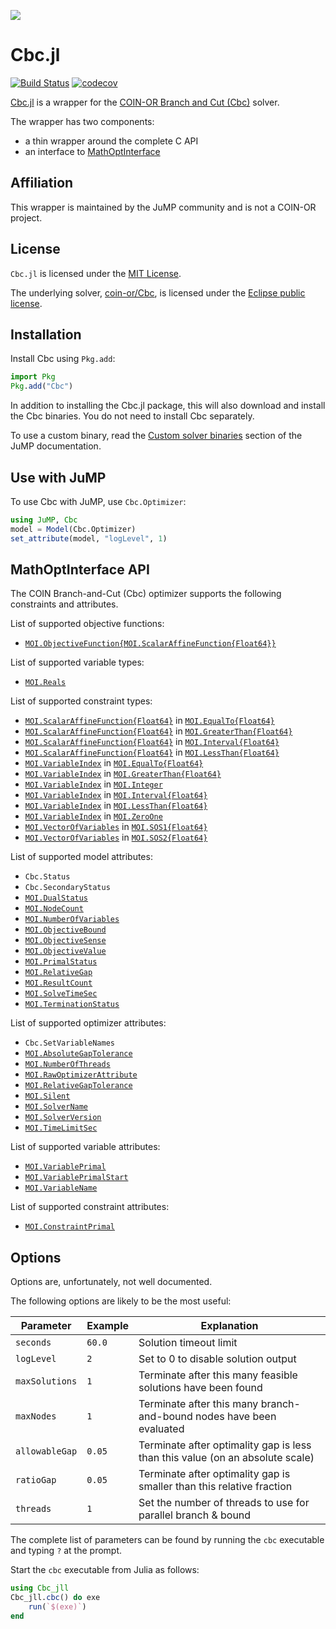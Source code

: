 [![](https://www.coin-or.org/wordpress/wp-content/uploads/2014/08/COINOR.png)](https://www.coin-or.org)

# Cbc.jl

[![Build Status](https://github.com/jump-dev/Cbc.jl/workflows/CI/badge.svg?branch=master)](https://github.com/jump-dev/Cbc.jl/actions?query=workflow%3ACI)
[![codecov](https://codecov.io/gh/jump-dev/Cbc.jl/branch/master/graph/badge.svg)](https://codecov.io/gh/jump-dev/Cbc.jl)

[Cbc.jl](https://github.com/jump-dev/Cbc.jl) is a wrapper for the [COIN-OR Branch and Cut (Cbc)](https://projects.coin-or.org/Cbc)
solver.

The wrapper has two components:

 * a thin wrapper around the complete C API
 * an interface to [MathOptInterface](https://github.com/jump-dev/MathOptInterface.jl)

## Affiliation

This wrapper is maintained by the JuMP community and is not a COIN-OR project.

## License

`Cbc.jl` is licensed under the [MIT License](https://github.com/jump-dev/Cbc.jl/blob/master/LICENSE.md).

The underlying solver, [coin-or/Cbc](https://github.com/coin-or/Cbc), is
licensed under the [Eclipse public license](https://github.com/coin-or/Cbc/blob/master/LICENSE).

## Installation

Install Cbc using `Pkg.add`:
```julia
import Pkg
Pkg.add("Cbc")
```

In addition to installing the Cbc.jl package, this will also download and
install the Cbc binaries. You do not need to install Cbc separately.

To use a custom binary, read the [Custom solver binaries](https://jump.dev/JuMP.jl/stable/developers/custom_solver_binaries/)
section of the JuMP documentation.

## Use with JuMP

To use Cbc with JuMP, use `Cbc.Optimizer`:
```julia
using JuMP, Cbc
model = Model(Cbc.Optimizer)
set_attribute(model, "logLevel", 1)
```

## MathOptInterface API

The COIN Branch-and-Cut (Cbc) optimizer supports the following constraints and attributes.

List of supported objective functions:

 * [`MOI.ObjectiveFunction{MOI.ScalarAffineFunction{Float64}}`](@ref)

List of supported variable types:

 * [`MOI.Reals`](@ref)

List of supported constraint types:

 * [`MOI.ScalarAffineFunction{Float64}`](@ref) in [`MOI.EqualTo{Float64}`](@ref)
 * [`MOI.ScalarAffineFunction{Float64}`](@ref) in [`MOI.GreaterThan{Float64}`](@ref)
 * [`MOI.ScalarAffineFunction{Float64}`](@ref) in [`MOI.Interval{Float64}`](@ref)
 * [`MOI.ScalarAffineFunction{Float64}`](@ref) in [`MOI.LessThan{Float64}`](@ref)
 * [`MOI.VariableIndex`](@ref) in [`MOI.EqualTo{Float64}`](@ref)
 * [`MOI.VariableIndex`](@ref) in [`MOI.GreaterThan{Float64}`](@ref)
 * [`MOI.VariableIndex`](@ref) in [`MOI.Integer`](@ref)
 * [`MOI.VariableIndex`](@ref) in [`MOI.Interval{Float64}`](@ref)
 * [`MOI.VariableIndex`](@ref) in [`MOI.LessThan{Float64}`](@ref)
 * [`MOI.VariableIndex`](@ref) in [`MOI.ZeroOne`](@ref)
 * [`MOI.VectorOfVariables`](@ref) in [`MOI.SOS1{Float64}`](@ref)
 * [`MOI.VectorOfVariables`](@ref) in [`MOI.SOS2{Float64}`](@ref)

List of supported model attributes:

 * `Cbc.Status`
 * `Cbc.SecondaryStatus`
 * [`MOI.DualStatus`](@ref)
 * [`MOI.NodeCount`](@ref)
 * [`MOI.NumberOfVariables`](@ref)
 * [`MOI.ObjectiveBound`](@ref)
 * [`MOI.ObjectiveSense`](@ref)
 * [`MOI.ObjectiveValue`](@ref)
 * [`MOI.PrimalStatus`](@ref)
 * [`MOI.RelativeGap`](@ref)
 * [`MOI.ResultCount`](@ref)
 * [`MOI.SolveTimeSec`](@ref)
 * [`MOI.TerminationStatus`](@ref)
 
List of supported optimizer attributes:

 * `Cbc.SetVariableNames`
 * [`MOI.AbsoluteGapTolerance`](@ref)
 * [`MOI.NumberOfThreads`](@ref)
 * [`MOI.RawOptimizerAttribute`](@ref)
 * [`MOI.RelativeGapTolerance`](@ref)
 * [`MOI.Silent`](@ref)
 * [`MOI.SolverName`](@ref)
 * [`MOI.SolverVersion`](@ref)
 * [`MOI.TimeLimitSec`](@ref)

List of supported variable attributes:

 * [`MOI.VariablePrimal`](@ref)
 * [`MOI.VariablePrimalStart`](@ref)
 * [`MOI.VariableName`](@ref)

List of supported constraint attributes:

 * [`MOI.ConstraintPrimal`](@ref)

## Options

Options are, unfortunately, not well documented.

The following options are likely to be the most useful:

| Parameter      | Example | Explanation                                       |
| -------------- | ------- | ------------------------------------------------- |
| `seconds`      | `60.0`  | Solution timeout limit                            |
| `logLevel`     | `2`     | Set to 0 to disable solution output               |
| `maxSolutions` | `1`     | Terminate after this many feasible solutions have been found |
| `maxNodes`     | `1`     | Terminate after this many branch-and-bound nodes have been evaluated |
| `allowableGap` | `0.05`  | Terminate after optimality gap is less than this value (on an absolute scale) |
| `ratioGap`     | `0.05`  | Terminate after optimality gap is smaller than this relative fraction |
| `threads`      | `1`     | Set the number of threads to use for parallel branch & bound |

The complete list of parameters can be found by running the `cbc` executable and
typing `?` at the prompt.

Start the `cbc` executable from Julia as follows:
```julia
using Cbc_jll
Cbc_jll.cbc() do exe
    run(`$(exe)`)
end
```
